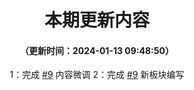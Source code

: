 <div align="center">

# 本期更新内容

#### （更新时间：2024-01-13 09:48:50）

1：完成 [#9](https://github.com/lingyunawa/pcl-doc/issues/9) 内容微调
2：完成 [#9](https://github.com/lingyunawa/pcl-doc/issues/9) 新板块编写

</div>
